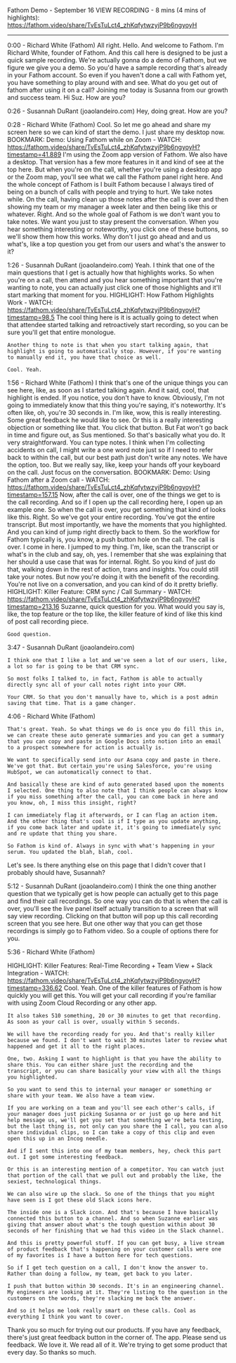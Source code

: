Fathom Demo - September 16
VIEW RECORDING - 8 mins (4 mins of highlights): https://fathom.video/share/TvEsTuLct4_zhKqfytwzyjP9b6ngyoyH

---

0:00 - Richard White (Fathom)
  All right. Hello. And welcome to Fathom. I'm Richard White, founder of Fathom. And this call here is designed to be just a quick sample recording.  We're actually gonna do a demo of Fathom, but we figure we give you a demo. So you'd have a sample recording that's already in your Fathom account.  So even if you haven't done a call with Fathom yet, you have something to play around with and see.  What do you get out of fathom after using it on a call? Joining me today is Susanna from our growth and success team.  Hi Suz. How are you?

0:26 - Susannah DuRant (joaolandeiro.com)
  Hey, doing great. How are you?

0:28 - Richard White (Fathom)
  Cool. So let me go ahead and share my screen here so we can kind of start the demo. I just share my desktop now.
  BOOKMARK: Demo: Using Fathom while on Zoom - WATCH: https://fathom.video/share/TvEsTuLct4_zhKqfytwzyjP9b6ngyoyH?timestamp=41.889  I'm using the Zoom app version of Fathom. We also have a desktop. That version has a few more features in it and kind of see at the top here.  But when you're on the call, whether you're using a desktop app or the Zoom map, you'll see what we call the Fathom panel right here.  And the whole concept of Fathom is I built Fathom because I always tired of being on a bunch of calls with people and trying to hurt.  We take notes while. On the call, having clean up those notes after the call is over and then showing my team or my manager a week later and then being like this or whatever.  Right. And so the whole goal of Fathom is we don't want you to take notes. We want you just to stay present the conversation.  When you hear something interesting or noteworthy, you click one of these buttons, so we'll show them how this works.  Why don't I just go ahead and and us what's, like a top question you get from our users and what's the answer to it?

1:26 - Susannah DuRant (joaolandeiro.com)
  Yeah. I think that one of the main questions that I get is actually how that highlights works. So when you're on a call, then attend and you hear something important that you're wanting to note, you can actually just click one of those highlights and it'll start marking that moment for you.
  HIGHLIGHT: How Fathom Highlights Work - WATCH: https://fathom.video/share/TvEsTuLct4_zhKqfytwzyjP9b6ngyoyH?timestamp=98.5
    The cool thing here is it is actually going to detect when that attendee started talking and retroactively start recording, so you can be sure you'll get that entire monologue.

    Another thing to note is that when you start talking again, that highlight is going to automatically stop. However, if you're wanting to manually end it, you have that choice as well.

    Cool. Yeah.


1:56 - Richard White (Fathom)
  I think that's one of the unique things you can see here, like, as soon as I started talking again.  And it said, cool, that highlight is ended. If you notice, you don't have to know. Obviously, I'm not going to immediately know that this thing you're saying, it's noteworthy.  It's often like, oh, you're 30 seconds in. I'm like, wow, this is really interesting. Some great feedback he would like to see.  Or this is a really interesting objection or something like that. You click that button. But Fat won't go back in time and figure out, as Sus mentioned.  So that's basically what you do. It very straightforward. You can type notes. I think when I'm collecting accidents on call, I might write a one word note just so if I need to refer back to within the call, but our best path just don't write any notes.  We have the option, too. But we really say, like, keep your hands off your keyboard on the call. Just focus on the conversation.
  BOOKMARK: Demo: Using Fathom after a Zoom call - WATCH: https://fathom.video/share/TvEsTuLct4_zhKqfytwzyjP9b6ngyoyH?timestamp=157.15  Now, after the call is over, one of the things we get to is the call recording. And so if I open up the call recording here, I open up an example one.  So when the call is over, you get something that kind of looks like this. Right. So we've got your entire recording.  You've got the entire transcript. But most importantly, we have the moments that you highlighted. And you can kind of jump right directly back to them.  So the workflow for Fathom typically is, you know, a push button hole on the call. The call is over.  I come in here. I jumped to my thing. I'm, like, scan the transcript or what's in the club and say, oh, yes.  I remember that she was explaining that her should a use case that was for internal. Right. So you kind of just do that, walking down in the rest of action, trans and insights.  You could still take your notes. But now you're doing it with the benefit of the recording. You're not live on a conversation, and you can kind of do it pretty briefly.
  HIGHLIGHT: Killer Feature: CRM sync / Call Summary - WATCH: https://fathom.video/share/TvEsTuLct4_zhKqfytwzyjP9b6ngyoyH?timestamp=213.16
    Suzanne, quick question for you. What would you say is, like, the top feature or the top like, the killer feature of kind of like this kind of post call recording piece.

    Good question.


3:47 - Susannah DuRant (joaolandeiro.com)

    I think one that I like a lot and we've seen a lot of our users, like, a lot so far is going to be that CRM sync.

    So most folks I talked to, in fact, Fathom is able to actually directly sync all of your call notes right into your CRM.

    Your CRM. So that you don't manually have to, which is a post admin saving that time. That is a game changer.


4:06 - Richard White (Fathom)

    That's great. Yeah. So what things we do is once you do fill this in, we can create these auto generate summaries and you can get a summary that you can copy and paste in Google Docs into notion into an email to a prospect somewhere for action is actually is.

    We want to specifically send into our Asana copy and paste in there. We've got that. But certain you're using Salesforce, you're using HubSpot, we can automatically connect to that.

    And basically these are kind of auto generated based upon the moments I selected. One thing to also note that I think people can always know if you miss something after the call, you can come back in here and you know, oh, I miss this insight, right?

    I can immediately flag it afterwards, or I can flag an action item. And the other thing that's cool is if I type as you update anything, if you come back later and update it, it's going to immediately sync and re update that thing you share.

    So Fathom is kind of. Always in sync with what's happening in your serum. You updated the blah, blah, cool.
  Let's see. Is there anything else on this page that I didn't cover that I probably should have, Susannah?

5:12 - Susannah DuRant (joaolandeiro.com)
  I think the one thing another question that we typically get is how people can actually get to this page and find their call recordings.  So one way you can do that is when the call is over, you'll see the live panel itself actually transition to a screen that will say view recording.  Clicking on that button will pop up this call recording screen that you see here. But one other way that you can get those recordings is simply go to Fathom video.  So a couple of options there for you.

5:36 - Richard White (Fathom)

  HIGHLIGHT: Killer Features: Real-Time Recording + Team View + Slack Integration - WATCH: https://fathom.video/share/TvEsTuLct4_zhKqfytwzyjP9b6ngyoyH?timestamp=336.62
    Cool. Yeah. One of the killer features of Fathom is how quickly you will get this. You will get your call recording if you're familiar with using Zoom Cloud Recording or any other app.

    It also takes 510 something, 20 or 30 minutes to get that recording. As soon as your call is over, usually within 5 seconds.

    We will have the recording ready for you. And that's really killer because we found. I don't want to wait 30 minutes later to review what happened and get it all to the right places.

    One, two. Asking I want to highlight is that you have the ability to share this. You can either share just the recording and the transcript, or you can share basically your view with all the things you highlighted.

    So you want to send this to internal your manager or something or share with your team. We also have a team view.

    If you are working on a team and you'll see each other's calls, if your manager does just picking Susanna or or just go up here and hit help message us, we'll get you set that something we're beta testing, but the last thing is, not only can you share the I call, you can also share individual clips, so I can take a copy of this clip and even open this up in an Incog needle.

    And if I sent this into one of my team members, hey, check this part out. I got some interesting feedback.

    Or this is an interesting mention of a competitor. You can watch just that portion of the call that we pull out and probably the like, the sexiest, technological things.

    We can also wire up the slack. So one of the things that you might have seen is I got these old Slack icons here.

    The inside one is a Slack icon. And that's because I have basically connected this button to a channel. And so when Suzanne earlier was giving that answer about what's the tough question within about 30 seconds of her finishing that we had this video in the Slack channel.

    And this is pretty powerful stuff. If you can get busy, a live stream of product feedback that's happening on your customer calls were one of my favorites is I have a button here for tech questions.

    So if I get tech question on a call, I don't know the answer to. Rather than doing a follow, my team, get back to you later.

    I push that button within 30 seconds. It's in an engineering channel. My engineers are looking at it. They're listing to the question in the customers on the words, they're slacking me back the answer.

    And so it helps me look really smart on these calls. Cool as everything I think you want to cover.
  Thank you so much for trying out our products. If you have any feedback, there's just great feedback button in the corner of.  The app. Please send us feedback. We love it. We read all of it. We're trying to get some product that every day.  So thanks so much.